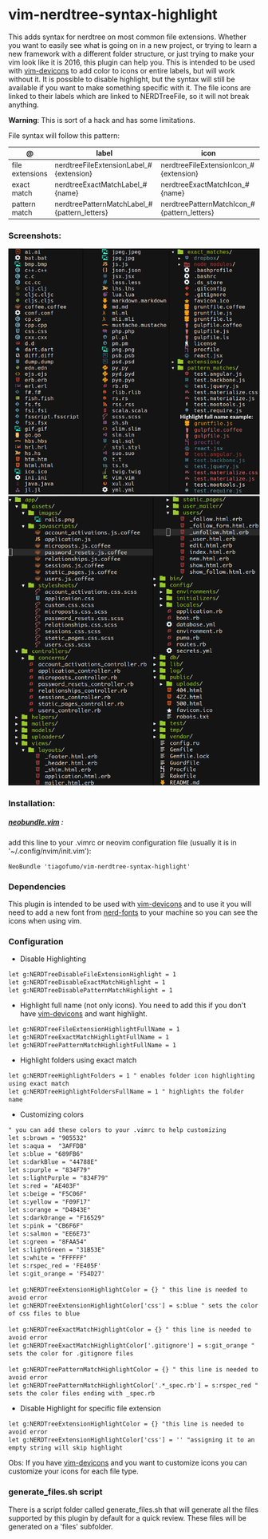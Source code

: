 # vim-nerdtree-syntax-highlight
This adds syntax for nerdtree on most common file extensions. Whether you want to easily see what is going on in a new project, or trying to learn a new framework with a different folder structure, or just trying to make your vim look like it is 2016, this plugin can help you. This is intended to be used with [vim-devicons](https://github.com/ryanoasis/vim-devicons) to add color to icons or entire labels, but will work without it. It is possible to disable highlight, but the syntax will still be available if you want to make something specific with it. The file icons are linked to their labels which are linked to NERDTreeFile, so it will not break anything.

**Warning**: This is sort of a hack and has some limitations.

File syntax will follow this pattern:

| @ | label  | icon |
|---| --- | --- |
|file extensions|nerdtreeFileExtensionLabel_#{extension}|nerdtreeFileExtensionIcon_#{extension}|
|exact match|nerdtreeExactMatchLabel_#{name}|nerdtreeExactMatchIcon_#{name} |
|pattern match |nerdtreePatternMatchLabel_#{pattern_letters}|nerdtreePatternMatchIcon_#{pattern_letters}|

### Screenshots:
![](/screenshots/allfiles.png "All files generated with the generateFiles<span></span>.sh script")
![](/screenshots/railsapp.png "Screenshot of files in a rails app with my current icons setup")

### Installation:
##### [neobundle.vim](https://github.com/Shougo/neobundle.vim) :
add this line to your .vimrc or neovim configuration file (usually it is in '~/.config/nvim/init.vim'):
```vim
NeoBundle 'tiagofumo/vim-nerdtree-syntax-highlight'
```
### Dependencies
This plugin is intended to be used with [vim-devicons](https://github.com/ryanoasis/vim-devicons) and to use it you will need to add a new font from [nerd-fonts](https://github.com/ryanoasis/nerd-fonts) to your machine so you can see the icons when using vim.
### Configuration
* Disable Highlighting
```vim
let g:NERDTreeDisableFileExtensionHighlight = 1
let g:NERDTreeDisableExactMatchHighlight = 1
let g:NERDTreeDisablePatternMatchHighlight = 1
```
* Highlight full name (not only icons). You need to add this if you don't have [vim-devicons](https://github.com/ryanoasis/vim-devicons) and want highlight.
```vim
let g:NERDTreeFileExtensionHighlightFullName = 1
let g:NERDTreeExactMatchHighlightFullName = 1
let g:NERDTreePatternMatchHighlightFullName = 1
```
* Highlight folders using exact match
```vim
let g:NERDTreeHighlightFolders = 1 " enables folder icon highlighting using exact match
let g:NERDTreeHighlightFoldersFullName = 1 " highlights the folder name
```
* Customizing colors
```vim
" you can add these colors to your .vimrc to help customizing
let s:brown = "905532"
let s:aqua =  "3AFFDB"
let s:blue = "689FB6"
let s:darkBlue = "44788E"
let s:purple = "834F79"
let s:lightPurple = "834F79"
let s:red = "AE403F"
let s:beige = "F5C06F"
let s:yellow = "F09F17"
let s:orange = "D4843E"
let s:darkOrange = "F16529"
let s:pink = "CB6F6F"
let s:salmon = "EE6E73"
let s:green = "8FAA54"
let s:lightGreen = "31B53E"
let s:white = "FFFFFF"
let s:rspec_red = 'FE405F'
let s:git_orange = 'F54D27'

let g:NERDTreeExtensionHighlightColor = {} " this line is needed to avoid error
let g:NERDTreeExtensionHighlightColor['css'] = s:blue " sets the color of css files to blue

let g:NERDTreeExactMatchHighlightColor = {} " this line is needed to avoid error
let g:NERDTreeExactMatchHighlightColor['.gitignore'] = s:git_orange " sets the color for .gitignore files

let g:NERDTreePatternMatchHighlightColor = {} " this line is needed to avoid error
let g:NERDTreePatternMatchHighlightColor['.*_spec.rb'] = s:rspec_red " sets the color files ending with _spec.rb

```

* Disable Highlight for specific file extension
```vim
let g:NERDTreeExtensionHighlightColor = {} "this line is needed to avoid error
let g:NERDTreeExtensionHighlightColor['css'] = '' "assigning it to an empty string will skip highlight
```

Obs: If you have [vim-devicons](https://github.com/ryanoasis/vim-devicons) and you want to customize icons you can customize your icons for each file type.
### generate_files.sh script
There is a script folder called generate_files.sh that will generate all the files supported by this plugin by default for a quick review. These files will be generated on a 'files' subfolder.
